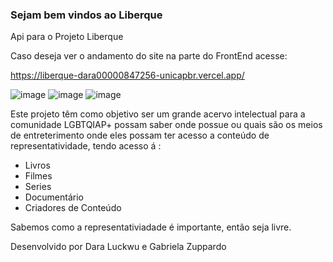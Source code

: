 ### Sejam bem vindos ao Liberque 

Api para o Projeto Liberque 

Caso deseja ver o andamento do site na parte do FrontEnd acesse:

https://liberque-dara00000847256-unicapbr.vercel.app/

![image](https://user-images.githubusercontent.com/89602692/235190576-814f739d-4cf0-4412-afec-ab0aa2356ae1.png)
![image](https://user-images.githubusercontent.com/89602692/235190693-37a08df6-6d3f-4ff8-a906-ece2877aaa5e.png)
![image](https://user-images.githubusercontent.com/89602692/235190755-8dab1ee3-27f6-4cef-bdb9-4389f28141af.png)


Este projeto têm como objetivo ser um grande acervo intelectual para a comunidade LGBTQIAP+ possam saber onde possue ou quais são os meios de entreterimento onde eles possam ter acesso a conteúdo de representatividade, tendo acesso á : 

- Livros
- Filmes 
- Series 
- Documentário 
- Criadores de Conteúdo 

Sabemos como a representativiadade é importante, então seja livre. 

Desenvolvido por Dara Luckwu e Gabriela Zuppardo 


